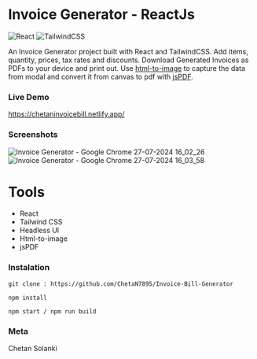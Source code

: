 # Invoice Generator - ReactJs

![React](https://img.shields.io/badge/React-18181b?style=for-the-badge&logo=react&logoColor=61DAFB)
![TailwindCSS](https://img.shields.io/badge/TailwindCSS-06B6D4?style=for-the-badge&logo=tailwind-css&logoColor=white)

An Invoice Generator project built with React and TailwindCSS. Add items, quantity, prices, tax rates and discounts. Download Generated Invoices as PDFs to your device and print out. Use [html-to-image](https://github.com/bubkoo/html-to-image) to capture the data from modal and convert it from canvas to pdf with [jsPDF](https://github.com/parallax/jsPDF).

### Live Demo

https://chetaninvoicebill.netlify.app/

### Screenshots

![Invoice Generator - Google Chrome 27-07-2024 16_02_26](https://github.com/user-attachments/assets/f61ea708-13a2-4cfd-81c8-e9d885fe7b06)
![Invoice Generator - Google Chrome 27-07-2024 16_03_58](https://github.com/user-attachments/assets/50efd156-73c0-4fec-b93e-1c34f30c3e78)


# Tools

- React
- Tailwind CSS
- Headless UI
- Html-to-image
- jsPDF

### Instalation

```
git clone : https://github.com/ChetaN7895/Invoice-Bill-Generator

npm install

npm start / npm run build
```

### Meta

Chetan Solanki

